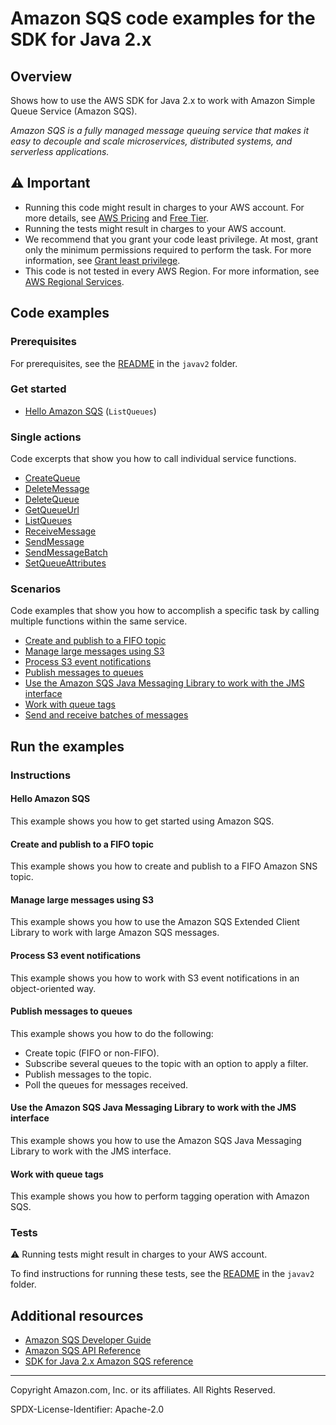 # Amazon SQS code examples for the SDK for Java 2.x

## Overview

Shows how to use the AWS SDK for Java 2.x to work with Amazon Simple Queue Service (Amazon SQS).

<!--custom.overview.start-->
<!--custom.overview.end-->

_Amazon SQS is a fully managed message queuing service that makes it easy to decouple and scale microservices, distributed systems, and serverless applications._

## ⚠ Important

* Running this code might result in charges to your AWS account. For more details, see [AWS Pricing](https://aws.amazon.com/pricing/) and [Free Tier](https://aws.amazon.com/free/).
* Running the tests might result in charges to your AWS account.
* We recommend that you grant your code least privilege. At most, grant only the minimum permissions required to perform the task. For more information, see [Grant least privilege](https://docs.aws.amazon.com/IAM/latest/UserGuide/best-practices.html#grant-least-privilege).
* This code is not tested in every AWS Region. For more information, see [AWS Regional Services](https://aws.amazon.com/about-aws/global-infrastructure/regional-product-services).

<!--custom.important.start-->
<!--custom.important.end-->

## Code examples

### Prerequisites

For prerequisites, see the [README](../../README.md#Prerequisites) in the `javav2` folder.


<!--custom.prerequisites.start-->
<!--custom.prerequisites.end-->

### Get started

- [Hello Amazon SQS](src/main/java/com/example/sqs/HelloSQS.java#L6) (`ListQueues`)


### Single actions

Code excerpts that show you how to call individual service functions.

- [CreateQueue](src/main/java/com/example/sqs/SQSExample.java#L6)
- [DeleteMessage](src/main/java/com/example/sqs/SQSExample.java#L190)
- [DeleteQueue](src/main/java/com/example/sqs/DeleteQueue.java#L6)
- [GetQueueUrl](src/main/java/com/example/sqs/SQSExample.java#L66)
- [ListQueues](src/main/java/com/example/sqs/SQSExample.java#L82)
- [ReceiveMessage](src/main/java/com/example/sqs/SQSExample.java#L151)
- [SendMessage](src/main/java/com/example/sqs/SendMessages.java#L7)
- [SendMessageBatch](src/main/java/com/example/sqs/SQSExample.java#L132)
- [SetQueueAttributes](src/main/java/com/example/sqs/SSEncryptionExample.java#L64)

### Scenarios

Code examples that show you how to accomplish a specific task by calling multiple
functions within the same service.

- [Create and publish to a FIFO topic](../sns/src/main/java/com/example/sns/PriceUpdateExample.java)
- [Manage large messages using S3](src/main/java/com/example/sqs/SqsExtendedClientExample.java)
- [Process S3 event notifications](../s3/src/main/java/com/example/s3/ProcessS3EventNotification.java)
- [Publish messages to queues](../../usecases/topics_and_queues/src/main/java/com/example/sns/SNSWorkflow.java)
- [Use the Amazon SQS Java Messaging Library to work with the JMS interface](../sqs-jms/src/main/java/com/example/sqs/jms/stdqueue/TextMessageSender.java)
- [Work with queue tags](src/main/java/com/example/sqs/TagExamples.java)
- [Send and receive batches of messages](src/main/java/com/example/sqs/TagExamples.java)


<!--custom.examples.start-->
<!--custom.examples.end-->

## Run the examples

### Instructions


<!--custom.instructions.start-->
<!--custom.instructions.end-->

#### Hello Amazon SQS

This example shows you how to get started using Amazon SQS.



#### Create and publish to a FIFO topic

This example shows you how to create and publish to a FIFO Amazon SNS topic.


<!--custom.scenario_prereqs.sns_PublishFifoTopic.start-->
<!--custom.scenario_prereqs.sns_PublishFifoTopic.end-->


<!--custom.scenarios.sns_PublishFifoTopic.start-->
<!--custom.scenarios.sns_PublishFifoTopic.end-->

#### Manage large messages using S3

This example shows you how to use the Amazon SQS Extended Client Library to work with large Amazon SQS messages.


<!--custom.scenario_prereqs.sqs_Scenario_SqsExtendedClient.start-->
<!--custom.scenario_prereqs.sqs_Scenario_SqsExtendedClient.end-->


<!--custom.scenarios.sqs_Scenario_SqsExtendedClient.start-->
<!--custom.scenarios.sqs_Scenario_SqsExtendedClient.end-->

#### Process S3 event notifications

This example shows you how to work with S3 event notifications in an object-oriented way.


<!--custom.scenario_prereqs.s3_Scenario_ProcessS3EventNotification.start-->
<!--custom.scenario_prereqs.s3_Scenario_ProcessS3EventNotification.end-->


<!--custom.scenarios.s3_Scenario_ProcessS3EventNotification.start-->
<!--custom.scenarios.s3_Scenario_ProcessS3EventNotification.end-->

#### Publish messages to queues

This example shows you how to do the following:

- Create topic (FIFO or non-FIFO).
- Subscribe several queues to the topic with an option to apply a filter.
- Publish messages to the topic.
- Poll the queues for messages received.

<!--custom.scenario_prereqs.sqs_Scenario_TopicsAndQueues.start-->
<!--custom.scenario_prereqs.sqs_Scenario_TopicsAndQueues.end-->


<!--custom.scenarios.sqs_Scenario_TopicsAndQueues.start-->
<!--custom.scenarios.sqs_Scenario_TopicsAndQueues.end-->

#### Use the Amazon SQS Java Messaging Library to work with the JMS interface

This example shows you how to use the Amazon SQS Java Messaging Library to work with the JMS interface.


<!--custom.scenario_prereqs.sqs_Scenario_UseJMS.start-->
<!--custom.scenario_prereqs.sqs_Scenario_UseJMS.end-->


<!--custom.scenarios.sqs_Scenario_UseJMS.start-->
<!--custom.scenarios.sqs_Scenario_UseJMS.end-->

#### Work with queue tags

This example shows you how to perform tagging operation with Amazon SQS.


<!--custom.scenario_prereqs.sqs_Scenario_WorkWithTags.start-->
<!--custom.scenario_prereqs.sqs_Scenario_WorkWithTags.end-->


<!--custom.scenarios.sqs_Scenario_WorkWithTags.start-->
<!--custom.scenarios.sqs_Scenario_WorkWithTags.end-->

### Tests

⚠ Running tests might result in charges to your AWS account.


To find instructions for running these tests, see the [README](../../README.md#Tests)
in the `javav2` folder.



<!--custom.tests.start-->
<!--custom.tests.end-->

## Additional resources

- [Amazon SQS Developer Guide](https://docs.aws.amazon.com/AWSSimpleQueueService/latest/SQSDeveloperGuide/welcome.html)
- [Amazon SQS API Reference](https://docs.aws.amazon.com/AWSSimpleQueueService/latest/APIReference/Welcome.html)
- [SDK for Java 2.x Amazon SQS reference](https://sdk.amazonaws.com/java/api/latest/software/amazon/awssdk/services/sqs/package-summary.html)

<!--custom.resources.start-->
<!--custom.resources.end-->

---

Copyright Amazon.com, Inc. or its affiliates. All Rights Reserved.

SPDX-License-Identifier: Apache-2.0
